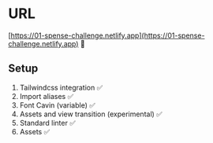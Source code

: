 # URL
[https://01-spense-challenge.netlify.app](https://01-spense-challenge.netlify.app) 🔗

## Setup

1. Tailwindcss integration ✅
2. Import aliases ✅
3. Font Cavin (variable) ✅
4. Assets and view transition (experimental) ✅
5. Standard linter ✅
6. Assets ✅
